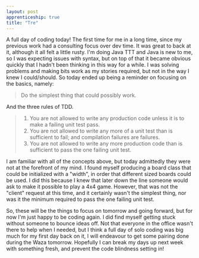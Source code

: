 ```yaml
---
layout: post
apprenticeship: true
title: "Tre"
---
```


A full day of coding today! The first time for me in a long time, since my
previous work had a consulting focus over dev time. It was great to back at it,
although it all felt a little rusty. I'm doing Java TTT and Java is new to me,
so I was expecting issues with syntax, but on top of that it became obvious
quickly that I hadn't been thinking in this way for a while. I was solving
problems and making bits work as my stories required, but not in the way I knew
I could/should. So today ended up being a reminder on focusing on the basics,
namely:

> Do the simplest thing that could possibly work.

And the three rules of TDD.

>1. You are not allowed to write any production code unless it is to make a failing
>unit test pass.
>2. You are not allowed to write any more of a unit test than is sufficient to
>fail; and compilation failures are failures.
>3. You are not allowed to write any more production code than is sufficient to
>pass the one failing unit test.

I am familiar with all of the concepts above, but today admittedly they were
not at the forefront of my mind. I found myself producing a board class that
could be initialized with a "width", in order that different sized boards could
be used. I did this because I knew that later down the line someone would ask
to make it possible to play a 4x4 game. However, that was not the "client"
request at this time, and it certainly wasn't the simplest thing, nor was it
the minimum required to pass the one failing unit test.

So, these will be the things to focus on tomorrow and going forward, but for
now I'm just happy to be coding again. I did find myself getting stuck without
someone to bounce ideas off. Not that everyone in the office wasn't there to
help when I needed, but I think a full day of solo coding was big much for my
first day back on it, I will endeavour to get some pairing done during the Waza
tomorrow. Hopefully I can break my days up next week with something fresh,
and prevent the code blindness setting in!
